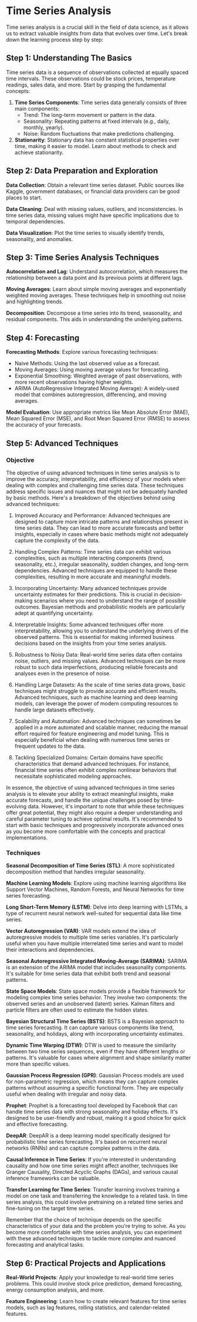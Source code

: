 # Time Series Analysis

Time series analysis is a crucial skill in the field of data science, as it allows us to extract valuable insights from data that evolves over time. Let's break down the learning process step by step:

## Step 1: Understanding The Basics
Time series data is a sequence of observations collected at equally spaced time intervals. These observations could be stock prices, temperature readings, sales data, and more. Start by grasping the fundamental concepts:

1. __Time Series Components__: Time series data generally consists of three main components:
    - Trend: The long-term movement or pattern in the data.
    - Seasonality: Repeating patterns at fixed intervals (e.g., daily, monthly, yearly).
    - Noise: Random fluctuations that make predictions challenging. </br>
2. __Stationarity__: Stationary data has constant statistical properties over time, making it easier to model. Learn about methods to check and achieve stationarity.

## Step 2: Data Preparation and Exploration

__Data Collection__: Obtain a relevant time series dataset. Public sources like Kaggle, government databases, or financial data providers can be good places to start.

__Data Cleaning__: Deal with missing values, outliers, and inconsistencies. In time series data, missing values might have specific implications due to temporal dependencies.

__Data Visualization__: Plot the time series to visually identify trends, seasonality, and anomalies.

## Step 3: Time Series Analysis Techniques

__Autocorrelation and Lag__: Understand autocorrelation, which measures the relationship between a data point and its previous points at different lags.

__Moving Averages__: Learn about simple moving averages and exponentially weighted moving averages. These techniques help in smoothing out noise and highlighting trends.

__Decomposition__: Decompose a time series into its trend, seasonality, and residual components. This aids in understanding the underlying patterns.

## Step 4: Forecasting

__Forecasting Methods__: Explore various forecasting techniques:
- Naive Methods: Using the last observed value as a forecast.
- Moving Averages: Using moving average values for forecasting.
- Exponential Smoothing: Weighted average of past observations, with more recent observations having higher weights.
- ARIMA (AutoRegressive Integrated Moving Average): A widely-used model that combines autoregression, differencing, and moving averages.

__Model Evaluation__: Use appropriate metrics like Mean Absolute Error (MAE), Mean Squared Error (MSE), and Root Mean Squared Error (RMSE) to assess the accuracy of your forecasts.

## Step 5: Advanced Techniques
### Objective
The objective of using advanced techniques in time series analysis is to improve the accuracy, interpretability, and efficiency of your models when dealing with complex and challenging time series data. These techniques address specific issues and nuances that might not be adequately handled by basic methods. Here's a breakdown of the objectives behind using advanced techniques:

1. Improved Accuracy and Performance:
Advanced techniques are designed to capture more intricate patterns and relationships present in time series data. They can lead to more accurate forecasts and better insights, especially in cases where basic methods might not adequately capture the complexity of the data.

2. Handling Complex Patterns:
Time series data can exhibit various complexities, such as multiple interacting components (trend, seasonality, etc.), irregular seasonality, sudden changes, and long-term dependencies. Advanced techniques are equipped to handle these complexities, resulting in more accurate and meaningful models.

3. Incorporating Uncertainty:
Many advanced techniques provide uncertainty estimates for their predictions. This is crucial in decision-making scenarios where you need to understand the range of possible outcomes. Bayesian methods and probabilistic models are particularly adept at quantifying uncertainty.

4. Interpretable Insights:
Some advanced techniques offer more interpretability, allowing you to understand the underlying drivers of the observed patterns. This is essential for making informed business decisions based on the insights from your time series analysis.

5. Robustness to Noisy Data:
Real-world time series data often contains noise, outliers, and missing values. Advanced techniques can be more robust to such data imperfections, producing reliable forecasts and analyses even in the presence of noise.

6. Handling Large Datasets:
As the scale of time series data grows, basic techniques might struggle to provide accurate and efficient results. Advanced techniques, such as machine learning and deep learning models, can leverage the power of modern computing resources to handle large datasets effectively.

7. Scalability and Automation:
Advanced techniques can sometimes be applied in a more automated and scalable manner, reducing the manual effort required for feature engineering and model tuning. This is especially beneficial when dealing with numerous time series or frequent updates to the data.

8. Tackling Specialized Domains:
Certain domains have specific characteristics that demand advanced techniques. For instance, financial time series often exhibit complex nonlinear behaviors that necessitate sophisticated modeling approaches.

In essence, the objective of using advanced techniques in time series analysis is to elevate your ability to extract meaningful insights, make accurate forecasts, and handle the unique challenges posed by time-evolving data. However, it's important to note that while these techniques offer great potential, they might also require a deeper understanding and careful parameter tuning to achieve optimal results. It's recommended to start with basic techniques and progressively incorporate advanced ones as you become more comfortable with the concepts and practical implementations.

### Techniques
__Seasonal Decomposition of Time Series (STL)__: A more sophisticated decomposition method that handles irregular seasonality.

__Machine Learning Models__: Explore using machine learning algorithms like Support Vector Machines, Random Forests, and Neural Networks for time series forecasting.

__Long Short-Term Memory (LSTM)__: Delve into deep learning with LSTMs, a type of recurrent neural network well-suited for sequential data like time series.

__Vector Autoregression (VAR)__: VAR models extend the idea of autoregressive models to multiple time series variables. It's particularly useful when you have multiple interrelated time series and want to model their interactions and dependencies.

__Seasonal Autoregressive Integrated Moving-Average (SARIMA)__:
SARIMA is an extension of the ARIMA model that includes seasonality components. It's suitable for time series data that exhibit both trend and seasonal patterns.

__State Space Models__:
State space models provide a flexible framework for modeling complex time series behavior. They involve two components: the observed series and an unobserved (latent) series. Kalman filters and particle filters are often used to estimate the hidden states.

__Bayesian Structural Time Series (BSTS)__:
BSTS is a Bayesian approach to time series forecasting. It can capture various components like trend, seasonality, and holidays, along with incorporating uncertainty estimates.

__Dynamic Time Warping (DTW)__: DTW is used to measure the similarity between two time series sequences, even if they have different lengths or patterns. It's valuable for cases where alignment and shape similarity matter more than specific values.

__Gaussian Process Regression (GPR)__: Gaussian Process models are used for non-parametric regression, which means they can capture complex patterns without assuming a specific functional form. They are especially useful when dealing with irregular and noisy data.

__Prophet__: Prophet is a forecasting tool developed by Facebook that can handle time series data with strong seasonality and holiday effects. It's designed to be user-friendly and robust, making it a good choice for quick and effective forecasting.

__DeepAR__: DeepAR is a deep learning model specifically designed for probabilistic time series forecasting. It's based on recurrent neural networks (RNNs) and can capture complex patterns in the data.

__Causal Inference in Time Series__: If you're interested in understanding causality and how one time series might affect another, techniques like Granger Causality, Directed Acyclic Graphs (DAGs), and various causal inference frameworks can be valuable.

__Transfer Learning for Time Series__: Transfer learning involves training a model on one task and transferring the knowledge to a related task. In time series analysis, this could involve pretraining on a related time series and fine-tuning on the target time series.

Remember that the choice of technique depends on the specific characteristics of your data and the problem you're trying to solve. As you become more comfortable with time series analysis, you can experiment with these advanced techniques to tackle more complex and nuanced forecasting and analytical tasks.

## Step 6: Practical Projects and Applications

__Real-World Projects__: Apply your knowledge to real-world time series problems. This could involve stock price prediction, demand forecasting, energy consumption analysis, and more.

__Feature Engineering__: Learn how to create relevant features for time series models, such as lag features, rolling statistics, and calendar-related features.
